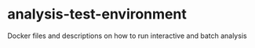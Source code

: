 # analysis-test-environment
Docker files and descriptions on how to run interactive and batch analysis
